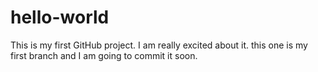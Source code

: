 # hello-world
This is my first GitHub project. I am really excited about it.
this one is my first branch and I am going to commit it soon.
